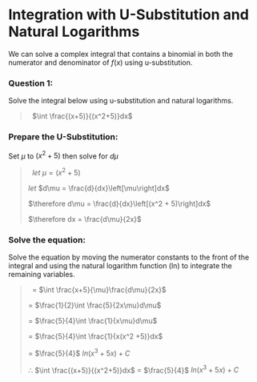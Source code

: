 <script type="text/javascript" src="http://cdn.mathjax.org/mathjax/latest/MathJax.js?config=TeX-AMS-MML_HTMLorMML"></script>
<script type="text/x-mathjax-config">
  MathJax.Hub.Config({ tex2jax: {inlineMath: [['$', '$']]}, messageStyle: "none" });
</script>


# Integration with U-Substitution and Natural Logarithms
We can solve a complex integral that contains a binomial in both the numerator and denominator of $f(x)$ using u-substitution.

### **Question 1:**
Solve the integral below using u-substitution and natural logarithms.
> ‏‏‎ ‎
> $\int \frac{(x+5)}{(x^2+5)}dx$
> ‏‏‎ ‎

### **Prepare the U-Substitution:**
Set $\mu$ to $(x^2 + 5)$ then solve for $d\mu$
> ‏‏‎ ‎
> $let$ $\mu = (x^2 + 5)$
>
> $let$ $d\mu = \frac{d}{dx}\left[\mu\right]dx$
>
> $\therefore d\mu = \frac{d}{dx}\left[(x^2 + 5)\right]dx$
>
> $\therefore dx = \frac{d\mu}{2x}$
> ‏‏‎ ‎


### **Solve the equation:**
Solve the equation by moving the numerator constants to the front of the integral and using the natural logarithm function (ln) to integrate the remaining variables.
> ‏‏‎ ‎
> = $\int \frac{x+5}{\mu}\frac{d\mu}{2x}$
>
> = $\frac{1}{2}\int \frac{5}{2x\mu}d\mu$
>
> = $\frac{5}{4}\int \frac{1}{x\mu}d\mu$
>
> = $\frac{5}{4}\int \frac{1}{x(x^2 +5)}dx$
>
> = $\frac{5}{4}$ $ln(x^3 + 5x) + C$
>
> $\therefore$ $\int \frac{(x+5)}{(x^2+5)}dx$ = $\frac{5}{4}$ $ln(x^3 + 5x) + C$
> ‏‏‎ ‎
